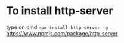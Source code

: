 # To install http-server 
type on cmd `npm install http-server -g`
https://www.npmjs.com/package/http-server